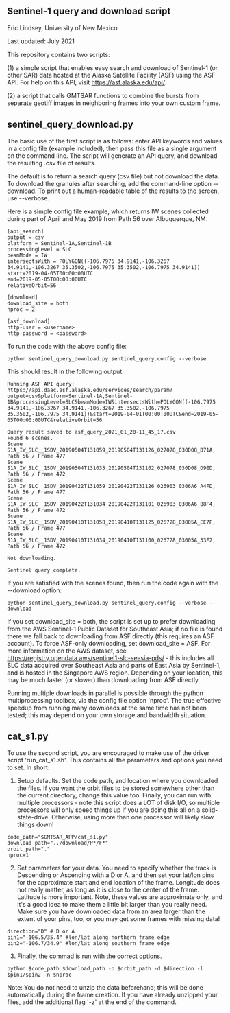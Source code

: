 Sentinel-1 query and download script
------
Eric Lindsey, University of New Mexico

Last updated: July 2021

This repository contains two scripts:

(1) a simple script that enables easy search and download of Sentinel-1 (or other SAR) data hosted at the Alaska Satellite Facility (ASF) using the ASF API. For help on this API, visit https://asf.alaska.edu/api/.

(2) a script that calls GMTSAR functions to combine the bursts from separate geotiff images in neighboring frames into your own custom frame.

sentinel_query_download.py
------
The basic use of the first script is as follows: enter API keywords and values in a config file (example included), then pass this file as a single argument on the command line. The script will generate an API query, and download the resulting .csv file of results.

The default is to return a search query (csv file) but not download the data. To download the granules after searching, add the command-line option --download. To print out a human-readable table of the results to the screen, use --verbose.

Here is a simple config file example, which returns IW scenes collected during part of April and May 2019 from Path 56 over Albuquerque, NM:

    [api_search]
    output = csv
    platform = Sentinel-1A,Sentinel-1B
    processingLevel = SLC
    beamMode = IW
    intersectsWith = POLYGON((-106.7975 34.9141,-106.3267 34.9141,-106.3267 35.3502,-106.7975 35.3502,-106.7975 34.9141))
    start=2019-04-05T00:00:00UTC
    end=2019-05-05T00:00:00UTC
    relativeOrbit=56

    [download]
    download_site = both
    nproc = 2

    [asf_download]
    http-user = <username>
    http-password = <password>

To run the code with the above config file:

    python sentinel_query_download.py sentinel_query.config --verbose

This should result in the following output:

    Running ASF API query:
    https://api.daac.asf.alaska.edu/services/search/param?output=csv&platform=Sentinel-1A,Sentinel-1B&processingLevel=SLC&beamMode=IW&intersectsWith=POLYGON((-106.7975 34.9141,-106.3267 34.9141,-106.3267 35.3502,-106.7975 35.3502,-106.7975 34.9141))&start=2019-04-01T00:00:00UTC&end=2019-05-05T00:00:00UTC&relativeOrbit=56
    
    Query result saved to asf_query_2021_01_20-11_45_17.csv
    Found 6 scenes.
    Scene S1A_IW_SLC__1SDV_20190504T131059_20190504T131126_027078_030D08_D71A, Path 56 / Frame 477
    Scene S1A_IW_SLC__1SDV_20190504T131035_20190504T131102_027078_030D08_D9ED, Path 56 / Frame 472
    Scene S1A_IW_SLC__1SDV_20190422T131059_20190422T131126_026903_0306A6_A4FD, Path 56 / Frame 477
    Scene S1A_IW_SLC__1SDV_20190422T131034_20190422T131101_026903_0306A6_B8F4, Path 56 / Frame 472
    Scene S1A_IW_SLC__1SDV_20190410T131058_20190410T131125_026728_03005A_EE7F, Path 56 / Frame 477
    Scene S1A_IW_SLC__1SDV_20190410T131034_20190410T131100_026728_03005A_33F2, Path 56 / Frame 472
    
    Not downloading.
    
    Sentinel query complete.

If you are satisfied with the scenes found, then run the code again with the --download option:

    python sentinel_query_download.py sentinel_query.config --verbose --download

If you set download_site = both, the script is set up to prefer downloading from the AWS Sentinel-1 Public Dataset for Southeast Asia; if no file is found there we fall back to downloading from ASF directly (this requires an ASF account). To force ASF-only downloading, set download_site = ASF. For more information on the AWS dataset, see https://registry.opendata.aws/sentinel1-slc-seasia-pds/ - this includes all SLC data acquired over Southeast Asia and parts of East Asia by Sentinel-1, and is hosted in the Singapore AWS region. Depending on your location, this may be much faster (or slower) than downloading from ASF directly.

Running multiple downloads in parallel is possible through the python multiprocessing toolbox, via the config file option 'nproc'. The true effective speedup from running many downloads at the same time has not been tested; this may depend on your own storage and bandwidth situation.

cat_s1.py
------

To use the second script, you are encouraged to make use of the driver script 'run_cat_s1.sh'. This contains all the parameters and options you need to set. In short:

1. Setup defaults. Set the code path, and location where you downloaded the files. If you want the orbit files to be stored somewhere other than the current directory, change this value too. Finally, you can run with multiple processors - note this script does a LOT of disk I/O, so multiple processors will only speed things up if you are doing this all on a solid-state-drive. Otherwise, using more than one processor will likely slow things down!

```
code_path="$GMTSAR_APP/cat_s1.py"
download_path="../download/P*/F*"
orbit_path="."
nproc=1
```    
    
2. Set parameters for your data. You need to specify whether the track is Descending or Ascending with a D or A, and then set your lat/lon pins for the approximate start and end location of the frame. Longitude does not really matter, as long as it is close to the center of the frame. Latitude is more important. Note, these values are approximate only, and it's a good idea to make them a little bit larger than you really need. Make sure you have downloaded data from an area larger than the extent of your pins, too, or you may get some frames with missing data!

```
direction="D" # D or A
pin1="-106.5/35.4" #lon/lat along northern frame edge
pin2="-106.7/34.9" #lon/lat along southern frame edge
```    
    
3. Finally, the commad is run with the correct options.

```
python $code_path $download_path -o $orbit_path -d $direction -l $pin1/$pin2 -n $nproc
```

Note: You do not need to unzip the data beforehand; this will be done automatically during the frame creation. If you have already unzipped your files, add the additional flag '-z' at the end of the command.
